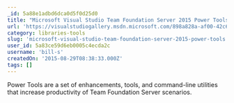 ```yaml
---
_id: 5a88e1adbd6dca0d5f0d25d0
title: "Microsoft Visual Studio Team Foundation Server 2015 Power Tools"
url: 'https://visualstudiogallery.msdn.microsoft.com/898a828a-af00-42c6-bbb2-530dc7b8f2e1'
category: libraries-tools
slug: 'microsoft-visual-studio-team-foundation-server-2015-power-tools'
user_id: 5a83ce59d6eb0005c4ecda2c
username: 'bill-s'
createdOn: '2015-08-29T08:38:33.000Z'
tags: []
---
```


Power Tools are a set of enhancements, tools, and command-line utilities that increase productivity of Team Foundation Server scenarios.
